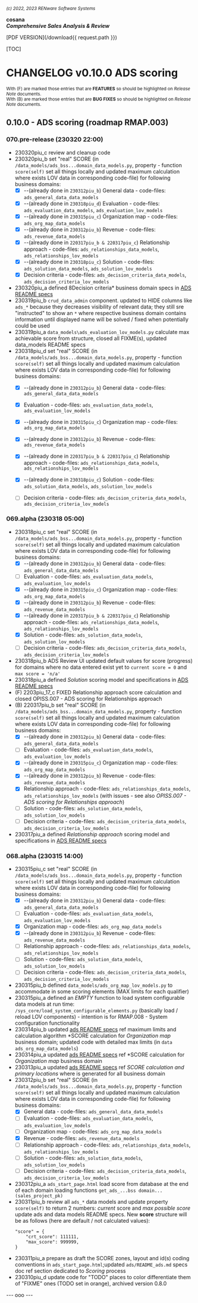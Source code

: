 <small>*(c) 2022, 2023 RENware Software Systems*</small>

**cosana**    
***Comprehensive Sales Analysis & Review***

[PDF VERSION](/download{{ request.path }})

[TOC]

# CHANGELOG v0.10.0 ADS scoring

<small>With (F) are marked those entries that are **FEATURES** so should be highlighted on *Release Note* documents.</small>    
<small>With (B) are marked those entries that are **BUG FIXES** so should be highlighted on *Release Note* documents.</small>

## 0.10.0 - ADS scoring (roadmap RMAP.003)

### 070.pre-release (230320 22:00)

* 230320piu_c review and cleanup code
* 230320piu_b set "real" SCORE (in `/data_models/ads_bss...domain_data_models.py`, property - function `score(self)` set all things locally and updated maximum calculation where exists LOV data in corresponding code-file) for following business domains:
    * [x] --(already done in `230312piu_b`) General data - code-files: `ads_general_data_data_models`
    * [x] --(already done in `230318piu_d`) Evaluation - code-files: `ads_evaluation_data_models`, `ads_evaluation_lov_models`
    * [x] --(already done in `230315piu_c`) Organization map - code-files: `ads_org_map_data_models`
    * [x] --(already done in `230312piu_b`) Revenue - code-files: `ads_revenue_data_models`
    * [x] --(already done in `220317piu_b & 220317piu_c`) Relationship approach - code-files: `ads_relationships_data_models`, `ads_relationships_lov_models`
    * [x] --(already done in `230318piu_c`) Solution - code-files: `ads_solution_data_models`, `ads_solution_lov_models`
    * [x] Decision criteria - code-files: `ads_decision_criteria_data_models`, `ads_decision_criteria_lov_models`
* 230320piu_a defined 8Decision criteria* business domain specs in [ADS README specs](ads/README_ads.md)
* 230319piu_b `crud_data_admin` component. updated to HIDE columns like `ads_*` because they decreases visibility of relevant data; they still sre "instructed" to show an `*` where respective business domain contains information until displayed name will be solved / fixed when potentially could be used
* 230319piu_a `data_models\ads_evaluation_lov_models.py` calculate max achievable score from structure, closed all FIXME(s), updated data_models README specs
* 230318piu_d set "real" SCORE (in `/data_models/ads_bss...domain_data_models.py`, property - function `score(self)` set all things locally and updated maximum calculation where exists LOV data in corresponding code-file) for following business domains:
    * [x] --(already done in `230312piu_b`) General data - code-files: `ads_general_data_data_models`
    * [x] Evaluation - code-files: `ads_evaluation_data_models`, `ads_evaluation_lov_models`
    * [x] --(already done in `230315piu_c`) Organization map - code-files: `ads_org_map_data_models`
    * [x] --(already done in `230312piu_b`) Revenue - code-files: `ads_revenue_data_models`
    * [x] --(already done in `220317piu_b & 220317piu_c`) Relationship approach - code-files: `ads_relationships_data_models`, `ads_relationships_lov_models`
    * [x] --(already done in `230318piu_c`) Solution - code-files: `ads_solution_data_models`, `ads_solution_lov_models`
    * [ ] Decision criteria - code-files: `ads_decision_criteria_data_models`, `ads_decision_criteria_lov_models`


### 069.alpha (230318 05:00)

* 230318piu_c set "real" SCORE (in `/data_models/ads_bss...domain_data_models.py`, property - function `score(self)` set all things locally and updated maximum calculation where exists LOV data in corresponding code-file) for following business domains:
    * [x] --(already done in `230312piu_b`) General data - code-files: `ads_general_data_data_models`
    * [ ] Evaluation - code-files: `ads_evaluation_data_models`, `ads_evaluation_lov_models`
    * [x] --(already done in `230315piu_c`) Organization map - code-files: `ads_org_map_data_models`
    * [x] --(already done in `230312piu_b`) Revenue - code-files: `ads_revenue_data_models`
    * [x] --(already done in `220317piu_b & 220317piu_c`) Relationship approach - code-files: `ads_relationships_data_models`, `ads_relationships_lov_models`
    * [x] Solution - code-files: `ads_solution_data_models`, `ads_solution_lov_models`
    * [ ] Decision criteria - code-files: `ads_decision_criteria_data_models`, `ads_decision_criteria_lov_models`
* 230318piu_b ADS Review UI updated default values for score (progress) for domains where no data entered exist yet to `current score = 0` and `max score = 'n/a'`
* 230318piu_a defined *Solution* scoring model and specifications in [ADS README specs](ads/README_ads.md)
* (F) 2203piu_17_c FIXED Relationship approach score calculation and closed OPISS.007 - ADS scoring for Relationships approach
* (B) 220317piu_b set "real" SCORE (in `/data_models/ads_bss...domain_data_models.py`, property - function `score(self)` set all things locally and updated maximum calculation where exists LOV data in corresponding code-file) for following business domains:
    * [x] --(already done in `230312piu_b`) General data - code-files: `ads_general_data_data_models`
    * [ ] Evaluation - code-files: `ads_evaluation_data_models`, `ads_evaluation_lov_models`
    * [x] --(already done in `230315piu_c`) Organization map - code-files: `ads_org_map_data_models`
    * [x] --(already done in `230312piu_b`) Revenue - code-files: `ads_revenue_data_models`
    * [x] Relationship approach - code-files: `ads_relationships_data_models`, `ads_relationships_lov_models` (with issues - see also *OPISS.007 - ADS scoring for Relationships approach*)
    * [ ] Solution - code-files: `ads_solution_data_models`, `ads_solution_lov_models`
    * [ ] Decision criteria - code-files: `ads_decision_criteria_data_models`, `ads_decision_criteria_lov_models`
* 230317piu_a defined *Relationship approach* scoring model and specifications in [ADS README specs](ads/README_ads.md)


### 068.alpha (230315 14:00)

* 230315piu_c set "real" SCORE (in `/data_models/ads_bss...domain_data_models.py`, property - function `score(self)` set all things locally and updated maximum calculation where exists LOV data in corresponding code-file) for following business domains:
    * [x] --(already done in `230312piu_b`) General data - code-files: `ads_general_data_data_models`
    * [ ] Evaluation - code-files: `ads_evaluation_data_models`, `ads_evaluation_lov_models`
    * [x] Organization map - code-files: `ads_org_map_data_models`
    * [x] --(already done in `230312piu_b`) Revenue - code-files: `ads_revenue_data_models`
    * [ ] Relationship approach - code-files: `ads_relationships_data_models`, `ads_relationships_lov_models`
    * [ ] Solution - code-files: `ads_solution_data_models`, `ads_solution_lov_models`
    * [ ] Decision criteria - code-files: `ads_decision_criteria_data_models`, `ads_decision_criteria_lov_models`
* 230315piu_b defined `data_models/ads_org_map_lov_models.py` to accommodate in some scoring elements (MAX limits for each qualifier)
* 230315piu_a defined an *EMPTY* function to load system configurable data models at run time: `/sys_core/load_system_configurable_elements.py` (basically load / reload LOV components) - intention is for RMAP.008 - System configuration functionality
* 230314piu_b updated [ads README specs](ads/README_ads.md) ref maximum limits and calculation algorithm *SCORE calculation for *Organization map* business domain; updated code with detailed max limits (in `data ads_org_map_data_models`)
* 230314piu_a updated [ads README specs](ads/README_ads.md) ref *SCORE calculation for *Organization map* business domain
* 230313piu_a updated [ads README specs](ads/README_ads.md) ref *SCORE calculation and primary locations* where is generated for all business domain
* 230312piu_b set "real" SCORE (in `/data_models/ads_bss...domain_data_models.py`, property - function `score(self)` set all things locally and updated maximum calculation where exists LOV data in corresponding code-file) for following business domains:
    * [x] General data - code-files: `ads_general_data_data_models`
    * [ ] Evaluation - code-files: `ads_evaluation_data_models`, `ads_evaluation_lov_models`
    * [ ] Organization map - code-files: `ads_org_map_data_models`
    * [x] Revenue - code-files: `ads_revenue_data_models`
    * [ ] Relationship approach - code-files: `ads_relationships_data_models`, `ads_relationships_lov_models`
    * [ ] Solution - code-files: `ads_solution_data_models`, `ads_solution_lov_models`
    * [ ] Decision criteria - code-files: `ads_decision_criteria_data_models`, `ads_decision_criteria_lov_models`
* 230312piu_a `ads_start_page.html` load score from database at the end of each domain loading functions `get_ads_...bss domain...(sales_project_pk)`
* 230311piu_b review all `ads_*` data models and update property `score(self)` to return 2 numbers: *current* score and *max possible score* update ads and data models README specs. New **score** structure will be as follows (here are default / not calculated values):
    ```
    "score" = {
        "crt_score": 111111,
        "max_score": 999999,
    }
    ```
* 230311piu_a prepare as draft the SCORE zones, layout and id(s) coding conventions in `ads_start_page.html`;updated `ads/README_ads.md` specs doc ref section dedicated to *Scoring* process
* 230310piu_d update code for "TODO" places to color differentiate them of "FIXME" ones (TODO set in orange), archived version 0.8.0






--- ooo ---
